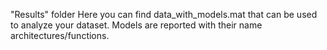 "Results" folder
Here you can find data_with_models.mat that can be used to analyze your dataset. Models are reported with their name architectures/functions.

